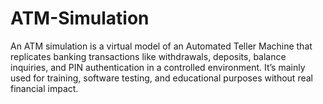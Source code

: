# ATM-Simulation
An ATM simulation is a virtual model of an Automated Teller Machine that replicates banking transactions like withdrawals, deposits, balance inquiries, and PIN authentication in a controlled environment. It’s mainly used for training, software testing, and educational purposes without real financial impact.
